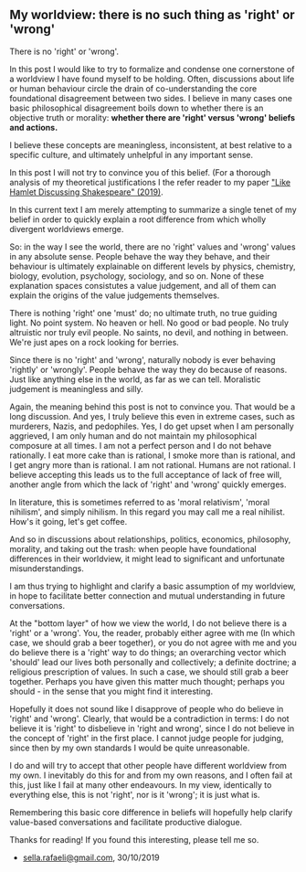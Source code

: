 ## My worldview: there is no such thing as 'right' or 'wrong'

There is no 'right' or 'wrong'. 

In this post I would like to try to formalize and condense one cornerstone of a worldview I have found myself to be holding. Often, discussions about life or human behaviour circle the drain of co-understanding the core foundational disagreement between two sides. I believe in many cases one basic philosophical disagreement boils down to whether there is an objective truth or morality: **whether there are 'right' versus 'wrong' beliefs and actions.**

I believe these concepts are meaningless, inconsistent, at best relative to a specific culture, and ultimately unhelpful in any important sense. 

In this post I will not try to convince you of this belief. (For a thorough analysis of my theoretical justifications I the refer reader to my paper ["Like Hamlet Discussing Shakespeare" (2019)](https://sellarafaeli.com/hamlet_discussing_shakespeare_may_2019.pdf). 

In this current text I am merely attempting to summarize a single tenet of my belief in order to quickly explain a root difference from which wholly divergent worldviews emerge. 

So: in the way I see the world, there are no 'right' values and 'wrong' values in any absolute sense. People behave the way they behave, and their behaviour is ultimately explainable on different levels by physics, chemistry, biology, evolution, psychology, sociology, and so on. None of these explanation spaces consistutes a value judgement, and all of them can explain the origins of the value judgements themselves. 

There is nothing 'right' one 'must' do; no ultimate truth, no true guiding light. No point system. No heaven or hell. No good or bad people. No truly altruistic nor truly evil people. No saints, no devil, and nothing in between. We're just apes on a rock looking for berries. 

Since there is no 'right' and 'wrong', naturally nobody is ever behaving 'rightly' or 'wrongly'. People behave the way they do because of reasons. Just like anything else in the world, as far as we can tell. Moralistic judgement is meaningless and silly. 

Again, the meaning behind this post is not to convince you. That would be a long discussion. And yes, I truly believe this even in extreme cases, such as murderers, Nazis, and pedophiles. Yes, I do get upset when I am personally aggrieved, I am only human and do not maintain my philosophical composure at all times. I am not a perfect person and I do not behave rationally. I eat more cake than is rational, I smoke more than is rational, and I get angry more than is rational. I am not rational. Humans are not rational. I believe accepting this leads us to the full acceptance of lack of free will, another angle from which the lack of 'right' and 'wrong' quickly emerges.

In literature, this is sometimes referred to as 'moral relativism', 'moral nihilism', and simply nihilism. In this regard you may call me a real nihilist. How's it going, let's get coffee. 

And so in discussions about relationships, politics, economics, philosophy, morality, and taking out the trash: when people have foundational differences in their worldview, it might lead to significant and unfortunate misunderstandings. 

I am thus trying to highlight and clarify a basic assumption of my worldview, in hope to facilitate better connection and mutual understanding in future conversations. 

At the "bottom layer" of how we view the world, I do not believe there is a 'right' or a 'wrong'. You, the reader, probably either agree with me (In which case, we should grab a beer together), or you do not agree with me and you do believe there is a 'right' way to do things; an overarching vector which 'should' lead our lives both personally and collectively; a definite doctrine; a religious prescription of values. In such a case, we should still grab a beer together. Perhaps you have given this matter much thought; perhaps you should - in the sense that you might find it interesting. 

Hopefully it does not sound like I disapprove of people who do believe in 'right' and 'wrong'. Clearly, that would be a contradiction in terms: I do not believe it is 'right' to disbelieve in 'right and wrong', since I do not believe in the concept of 'right' in the first place. I cannot judge people for judging, since then by my own standards I would be quite unreasonable. 

I do and will try to accept that other people have different worldview from my own. I inevitably do this for and from my own reasons, and I often fail at this, just like I fail at many other endeavours. In my view, identically to everything else, this is not 'right', nor is it 'wrong'; it is just what is. 

Remembering this basic core difference in beliefs will hopefully help clarify value-based conversations and facilitate productive dialogue. 

Thanks for reading! If you found this interesting, please tell me so. 

- sella.rafaeli@gmail.com, 30/10/2019
